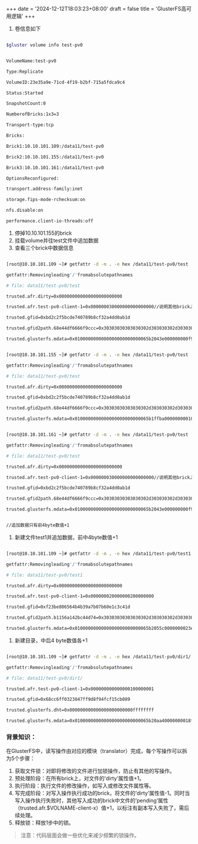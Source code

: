 +++
date = '2024-12-12T18:03:23+08:00'
draft = false
title = 'GlusterFS高可用逻辑'
+++

1. 卷信息如下

```bash

$gluster volume info test-pv0


VolumeName:test-pv0

Type:Replicate

VolumeID:23e35a9e-71cd-4f19-b2bf-715a5fdca9c4

Status:Started

SnapshotCount:0

NumberofBricks:1x3=3

Transport-type:tcp

Bricks:

Brick1:10.10.101.109:/data11/test-pv0

Brick2:10.10.101.155:/data11/test-pv0

Brick3:10.10.101.161:/data11/test-pv0

OptionsReconfigured:

transport.address-family:inet

storage.fips-mode-rchecksum:on

nfs.disable:on

performance.client-io-threads:off

```

1. 停掉10.10.101.155的brick
2. 挂载volume并往test文件中追加数据
3. 查看三个brick中数据信息

```bash

[root@10.10.101.109 ~]# getfattr -d -m . -e hex /data11/test-pv0/test

getfattr:Removingleading'/'fromabsolutepathnames

# file: data11/test-pv0/test

trusted.afr.dirty=0x000000000000000000000000

trusted.afr.test-pv0-client-1=0x000000030000000000000000//说明其他brick上有三次数据写入操作未成功

trusted.gfid=0xbd2c2f5bcde740789b8cf32a4dd0ab1d

trusted.gfid2path.68e44df6666f9ccc=0x30303030303030302d303030302d303030302d303030302d3030303030303030303030312f74657374

trusted.glusterfs.mdata=0x0100000000000000000000000065b2043e000000000f98d9f40000000065b2043e000000000f98d9f40000000065b0b922000000002b6bb31a


[root@10.10.101.155 ~]# getfattr -d -m . -e hex /data11/test-pv0/test

getfattr:Removingleading'/'fromabsolutepathnames

# file: data11/test-pv0/test

trusted.afr.dirty=0x000000000000000000000000

trusted.gfid=0xbd2c2f5bcde740789b8cf32a4dd0ab1d

trusted.gfid2path.68e44df6666f9ccc=0x30303030303030302d303030302d303030302d303030302d3030303030303030303030312f74657374

trusted.glusterfs.mdata=0x0100000000000000000000000065b1ffba00000000010c9c9e0000000065b1ffba00000000010c9c9e0000000065b0b922000000002b6bb31a


[root@10.10.101.161 ~]# getfattr -d -m . -e hex /data11/test-pv0/test

getfattr:Removingleading'/'fromabsolutepathnames

# file: data11/test-pv0/test

trusted.afr.dirty=0x000000000000000000000000

trusted.afr.test-pv0-client-1=0x000000030000000000000000//说明其他brick上有三次数据写入操作未成功

trusted.gfid=0xbd2c2f5bcde740789b8cf32a4dd0ab1d

trusted.gfid2path.68e44df6666f9ccc=0x30303030303030302d303030302d303030302d303030302d3030303030303030303030312f74657374

trusted.glusterfs.mdata=0x0100000000000000000000000065b2043e000000000f98d9f40000000065b2043e000000000f98d9f40000000065b0b922000000002b6bb31a


//追加数据只有前4byte数值+1

```

1. 新建文件test1并追加数据，前中4byte数值+1

```bash

[root@10.10.101.109 ~]# getfattr -d -m . -e hex /data11/test-pv0/test1

getfattr:Removingleading'/'fromabsolutepathnames

# file: data11/test-pv0/test1

trusted.afr.dirty=0x000000000000000000000000

trusted.afr.test-pv0-client-1=0x000000020000000200000000

trusted.gfid=0xf23be806564b4b39a7b07b60e1c3c41d

trusted.gfid2path.b1156a142bc44d74=0x30303030303030302d303030302d303030302d303030302d3030303030303030303030312f7465737431

trusted.glusterfs.mdata=0x0100000000000000000000000065b2055c0000000023eabb7d0000000065b204fc00000000289ebce50000000065b204fc0000000028746879

```

1. 新建目录，中后4 byte数值各+1

```bash

[root@10.10.101.109 ~]# getfattr -d -m . -e hex /data11/test-pv0/dir1/

getfattr:Removingleading'/'fromabsolutepathnames

# file: data11/test-pv0/dir1/

trusted.afr.test-pv0-client-1=0x000000000000000100000001

trusted.gfid=0x68cc6ff0323847ff9d8f94fcf15cb089

trusted.glusterfs.dht=0x000000000000000000000000ffffffff

trusted.glusterfs.mdata=0x0100000000000000000000000065b20aa40000000018f5df060000000065b20aa40000000018f5df060000000065b20aa40000000018f5df06

```

### 背景知识：

在GlusterFS中，读写操作由对应的模块（translator）完成，每个写操作可以拆为5个步骤：

1. 获取文件锁：对即将修改的文件进行加锁操作，防止有其他的写操作。
2. 预处理阶段：在所有brick上，对文件的’dirty’属性值+1。
3. 执行阶段：执行文件的修改操作，如写入或修改文件属性等。
4. 写完成阶段：对写入操作执行成功的brick，将文件的’dirty’属性值-1。同时当写入操作执行失败时，其他写入成功的brick中文件的’pending‘属性（trusted.afr.$VOLNAME-client-x）值+1，以标注有副本写入失败了，需后续处理。
5. 释放锁：释放1步中的锁。

> 注意：代码层面会做一些优化来减少频繁的锁操作。
